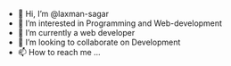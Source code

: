 - 👋 Hi, I’m @laxman-sagar
- 👀 I’m interested in Programming and Web-development
- 🌱 I’m currently a web developer
- 💞️ I’m looking to collaborate on Development
- 📫 How to reach me ...

<!---
laxman-sagar/laxman-sagar is a ✨ special ✨ repository because its `README.md` (this file) appears on your GitHub profile.
You can click the Preview link to take a look at your changes.
--->
